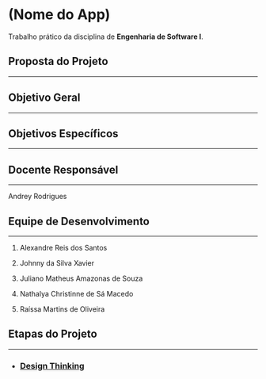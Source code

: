 # (Nome do App)
Trabalho prático da disciplina de **Engenharia de Software I**.

## Proposta do Projeto
---

## Objetivo Geral
---

## Objetivos Específicos
---

## Docente Responsável
---
Andrey Rodrigues

## Equipe de Desenvolvimento
---
1. Alexandre Reis dos Santos

2. Johnny da Silva Xavier

3. Juliano Matheus Amazonas de Souza

4. Nathalya Christinne de Sá Macedo

5. Raíssa Martins de Oliveira

## Etapas do Projeto
---
- ### [Design Thinking](https://github.com/xavierrjon/TrabalhoEngSoftware1/tree/main/docs/1-DesignThinking)
